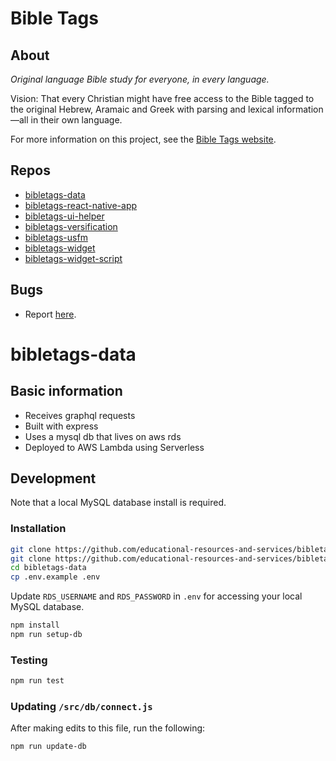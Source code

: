 # Bible Tags

## About

*Original language Bible study for everyone, in every language.*

Vision: That every Christian might have free access to the Bible tagged to the original Hebrew, Aramaic and Greek with parsing and lexical information—all in their own language.

For more information on this project, see the [Bible Tags website](https://bibletags.org).

## Repos

* [bibletags-data](https://github.com/educational-resources-and-services/bibletags-data)
* [bibletags-react-native-app](https://github.com/educational-resources-and-services/bibletags-react-native-app)
* [bibletags-ui-helper](https://github.com/educational-resources-and-services/bibletags-ui-helper)
* [bibletags-versification](https://github.com/educational-resources-and-services/bibletags-versification)
* [bibletags-usfm](https://github.com/educational-resources-and-services/bibletags-usfm)
* [bibletags-widget](https://github.com/educational-resources-and-services/bibletags-widget)
* [bibletags-widget-script](https://github.com/educational-resources-and-services/bibletags-widget-script)

## Bugs

* Report [here](https://github.com/educational-resources-and-services/bibletags-data/issues).

# bibletags-data

## Basic information

* Receives graphql requests
* Built with express
* Uses a mysql db that lives on aws rds
* Deployed to AWS Lambda using Serverless

## Development

Note that a local MySQL database install is required.

### Installation

```bash
git clone https://github.com/educational-resources-and-services/bibletags-data
git clone https://github.com/educational-resources-and-services/bibletags-usfm
cd bibletags-data
cp .env.example .env
```

Update `RDS_USERNAME` and `RDS_PASSWORD` in `.env` for accessing your local MySQL database.

```bash
npm install
npm run setup-db
```

### Testing

```bash
npm run test
```

### Updating `/src/db/connect.js`

After making edits to this file, run the following:

```bash
npm run update-db
```